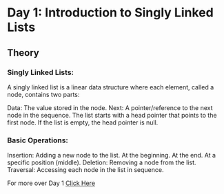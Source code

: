 # Day 1: Introduction to Singly Linked Lists

## Theory

### Singly Linked Lists:
A singly linked list is a linear data structure where each element, called a node, contains two parts:

Data: The value stored in the node.
Next: A pointer/reference to the next node in the sequence.
The list starts with a head pointer that points to the first node. If the list is empty, the head pointer is null.

### Basic Operations:

Insertion: Adding a new node to the list.
At the beginning.
At the end.
At a specific position (middle).
Deletion: Removing a node from the list.
Traversal: Accessing each node in the list in sequence.

For more over Day 1 [Click Here](https://github.com/helloabhii/go-dsa/tree/master/Week-02/Day-01/Ques/main.go)

